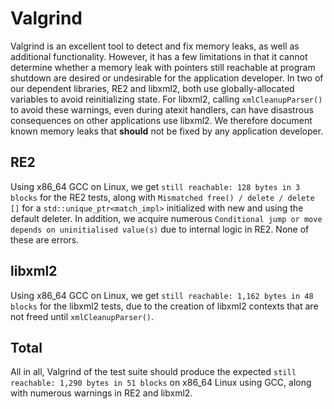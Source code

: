 # Valgrind

Valgrind is an excellent tool to detect and fix memory leaks, as well as additional functionality. However, it has a few limitations in that it cannot determine whether a memory leak with pointers still reachable at program shutdown are desired or undesirable for the application developer. In two of our dependent libraries, RE2 and libxml2, both use globally-allocated variables to avoid reinitializing state. For libxml2, calling `xmlCleanupParser()` to avoid these warnings, even during atexit handlers, can have disastrous consequences on other applications use libxml2. We therefore document known memory leaks that **should** not be fixed by any application developer.

## RE2

Using x86_64 GCC on Linux, we get `still reachable: 128 bytes in 3 blocks` for the RE2 tests, along with `Mismatched free() / delete / delete []` for a `std::unique_ptr<match_impl>` initialized with new and using the default deleter. In addition, we acquire numerous `Conditional jump or move depends on uninitialised value(s)` due to internal logic in RE2. None of these are errors.

## libxml2

Using x86_64 GCC on Linux, we get `still reachable: 1,162 bytes in 48 blocks` for the libxml2 tests, due to the creation of libxml2 contexts that are not freed until `xmlCleanupParser()`.

## Total

All in all, Valgrind of the test suite should produce the expected `still reachable: 1,290 bytes in 51 blocks` on x86_64 Linux using GCC, along with numerous warnings in RE2 and libxml2.
